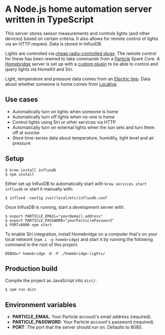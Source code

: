 # A Node.js home automation server written in TypeScript

This server stores sensor measurements and controls lights (and other devices) based on certain criteria.
It also allows for remote control of lights via an HTTP request. Data is stored in InfluxDB.

Lights are controlled via [cheap radio-controlled plugs](http://www.clasohlson.com/fi/Kaukokytkinsarja-3-kpl-Nexa-PE-3/36-4602).
The remote control for these has been rewired to take commands from a [Particle](https://www.particle.io/products/hardware/photon-wifi-dev-kit)
Spark Core. A [Homebridge](https://github.com/nfarina/homebridge) server is set up with a [custom plugin](homebridge-lights/)
to be able to control and query lights via HomeKit and Siri.

Light, temperature and pressure data comes from an [Electric Imp](https://www.sparkfun.com/products/11395).
Data about whether someone is home comes from [Locative](https://www.locative.io/).

## Use cases

- Automatically turn on lights when someone is home
- Automatically turn off lights when no-one is home
- Control lights using Siri or other services via HTTP
- Automatically turn on external lights when the sun sets and turn them off at sunrise
- Store time-series data about temperature, humidity, light level and air pressure

## Setup

```shell
$ brew install influxdb
$ npm install
```

Either set up InfluxDB to automatically start with `brew services start influxdb` or start it manually with:

```shell
$ influxd -config /usr/local/etc/influxdb.conf
```

Once InfluxDB is running, start a development server with:

```shell
$ export PARTICLE_EMAIL="your@email.address"
$ export PARTICLE_PASSWORD="yourParticlePassword"
$ PORT=8080 npm start
```

To enable Siri integration, install Homebridge on a computer that's on your local network
(`npm i -g homebridge`) and start it by running the following command in the root of this project:

```shell
DEBUG=* homebridge -D -P ./homebridge-lights/
```

## Production build

Compile the project as JavaScript into `dist/`:

```shell
$ npm run dist
```

## Environment variables

- **PARTICLE_EMAIL**: Your Particle account's email address (required).
- **PARTICLE_PASSWORD**: Your Particle account's password (required).
- **PORT**: The port that the server should run on. Defaults to 8080.
